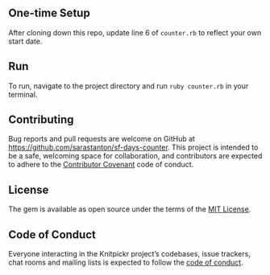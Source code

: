 ## One-time Setup

After cloning down this repo, update line 6 of `counter.rb` to reflect your own start date.

## Run

To run, navigate to the project directory and run `ruby counter.rb` in your terminal.

## Contributing

Bug reports and pull requests are welcome on GitHub at https://github.com/sarastanton/sf-days-counter. This project is intended to be a safe, welcoming space for collaboration, and contributors are expected to adhere to the [Contributor Covenant](http://contributor-covenant.org) code of conduct.

## License

The gem is available as open source under the terms of the [MIT License](https://opensource.org/licenses/MIT).

## Code of Conduct

Everyone interacting in the Knitpickr project’s codebases, issue trackers, chat rooms and mailing lists is expected to follow the [code of conduct](https://github.com/'sarampa13-19428'/sf-days-counter/blob/master/CODE_OF_CONDUCT.md).
